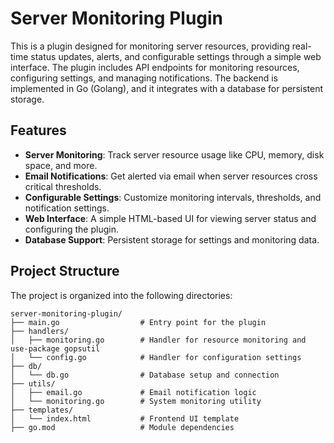 # Server Monitoring Plugin

This is a plugin designed for monitoring server resources, providing real-time status updates, alerts, and configurable settings through a simple web interface. The plugin includes API endpoints for monitoring resources, configuring settings, and managing notifications. The backend is implemented in Go (Golang), and it integrates with a database for persistent storage.

## Features

- **Server Monitoring**: Track server resource usage like CPU, memory, disk space, and more.
- **Email Notifications**: Get alerted via email when server resources cross critical thresholds.
- **Configurable Settings**: Customize monitoring intervals, thresholds, and notification settings.
- **Web Interface**: A simple HTML-based UI for viewing server status and configuring the plugin.
- **Database Support**: Persistent storage for settings and monitoring data.

## Project Structure

The project is organized into the following directories:

```plaintext
server-monitoring-plugin/
├── main.go                  # Entry point for the plugin
├── handlers/                
│   ├── monitoring.go        # Handler for resource monitoring and use-package gopsutil
│   └── config.go            # Handler for configuration settings
├── db/                      
│   └── db.go                # Database setup and connection
├── utils/                   
│   ├── email.go             # Email notification logic
│   └── monitoring.go        # System monitoring utility
├── templates/               
│   └── index.html           # Frontend UI template
├── go.mod                   # Module dependencies
